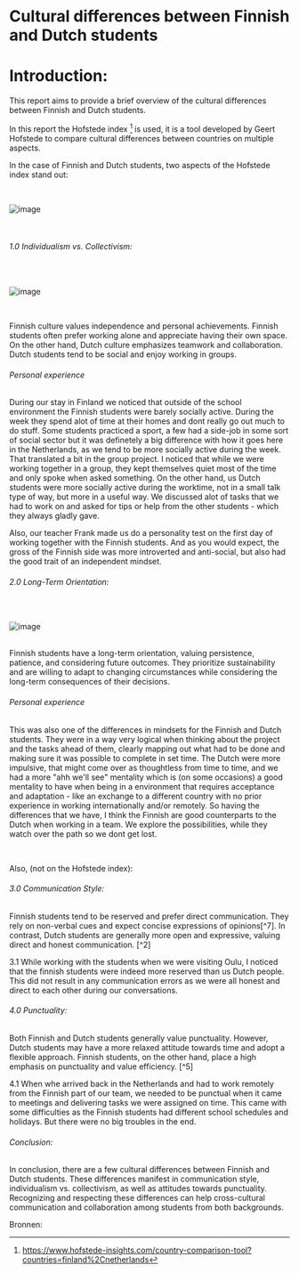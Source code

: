 
<h1>Cultural differences between Finnish and Dutch students</h1>


# Introduction:
This report aims to provide a brief overview of the cultural differences between Finnish and Dutch students.  

In this report the Hofstede index [^7] is used, it is a tool developed by Geert Hofstede to compare cultural differences between countries on multiple aspects.

In the case of Finnish and Dutch students, two aspects of the Hofstede index stand out:

</br>

![image](https://github.com/einstein43/S3IP/assets/104003514/680379bb-7a08-454f-99e4-90f7111cf69b)

</br>

<h6>1.0 Individualism vs. Collectivism:</h6>
</br>

![image](https://github.com/einstein43/S3IP/assets/104003514/c2acdfcb-419e-4830-8a85-9d6e017af51b)

</br>

Finnish culture values independence and personal achievements. Finnish students often prefer working alone and appreciate having their own space. On the other hand, Dutch culture emphasizes teamwork and collaboration. Dutch students tend to be social and enjoy working in groups. 

<h6>Personal experience</h6>
During our stay in Finland we noticed that outside of the school environment the Finnish students were barely socially active.
During the week they spend alot of time at their homes and dont really go out much to do stuff. Some students practiced a sport, a few had a side-job in some sort of social sector but it was definetely a big difference with how it goes here in the Netherlands, as we tend to be more socially active during the week. That translated a bit in the group project. I noticed that while we were working together in a group, they kept themselves quiet most of the time and only spoke when asked something.
On the other hand, us Dutch students were more socially active during the worktime, not in a small talk type of way, but more in a useful way. We discussed alot of tasks that we had to work on and asked for tips or help from the other students - which they always gladly gave. 

Also, our teacher Frank made us do a personality test on the first day of working together with the Finnish students. And as you would expect, the gross of the Finnish side was more introverted and anti-social, but also had the good trait of an independent mindset.


<h6>2.0 Long-Term Orientation:</h6>
</br>

![image](https://github.com/einstein43/S3IP/assets/104003514/da94eb52-0669-4eb1-b26a-445b6371789b)

</br>
Finnish students have a long-term orientation, valuing persistence, patience, and considering future outcomes. They prioritize sustainability and are willing to adapt to changing circumstances while considering the long-term consequences of their decisions.


<h6>Personal experience</h6>

This was also one of the differences in mindsets for the Finnish and Dutch students. They were in a way very logical when thinking about the project and the tasks ahead of them, clearly mapping out what had to be done and making sure it was possible to complete in set time. The Dutch were more impulsive, that might come over as thoughtless from time to time, and we had a more "ahh we'll see" mentality which is (on some occasions) a good mentality to have when being in a environment that requires acceptance and adaptation - like an exchange to a different country with no prior experience in working internationally and/or remotely. 
So having the differences that we have, I think the Finnish are good counterparts to the Dutch when working in a team. We explore the possibilities, while they watch over the path so we dont get lost.


</br>

<p>Also, (not on the Hofstede index):</p>

<h6>3.0 Communication Style:</h6>
Finnish students tend to be reserved and prefer direct communication. They rely on non-verbal cues and expect concise expressions of opinions[^7].
In contrast, Dutch students are generally more open and expressive, valuing direct and honest communication. [^2]

3.1 While working with the students when we were visiting Oulu, I noticed that the finnish students were indeed more reserved than us Dutch people.
This did not result in any communication errors as we were all honest and direct to each other during our conversations.

<h6>4.0 Punctuality:</h6>
Both Finnish and Dutch students generally value punctuality. 
However, Dutch students may have a more relaxed attitude towards time and adopt a flexible approach. Finnish students, on the other hand, place a high emphasis on punctuality and value efficiency. [^5]

4.1 When whe arrived back in the Netherlands and had to work remotely from the Finnish part of our team, we needed to be punctual when it came to meetings and delivering tasks we were assigned on time. This came with some difficulties as the Finnish students had different school schedules and holidays. But there were no big troubles in the end.


<h6>Conclusion:</h6>
In conclusion, there are a few cultural differences between Finnish and Dutch students. 
These differences manifest in communication style, individualism vs. collectivism,  as well as attitudes towards punctuality. 
Recognizing and respecting these differences can help cross-cultural communication and collaboration among students from both backgrounds.

Bronnen:
[^1]: https://www.afsusa.org/countries/finland/#afs-nav-language
[^2]: https://culturalatlas.sbs.com.au/dutch-culture/dutch-culture-communication
[^3]: https://www.valamis.com/blog/guide-to-finnish-work-culture
[^4]: https://platform.globig.co/knowledgebase/NL/doing-business-in-the-netherlands/netherlands-business-culture
[^5]: https://finland.fi/life-society/finnish-punctuality-hot-not/
[^6]: https://culturalatlas.sbs.com.au/dutch-culture/dutch-culture-etiquette
[^7]: https://www.hofstede-insights.com/country-comparison-tool?countries=finland%2Cnetherlands
